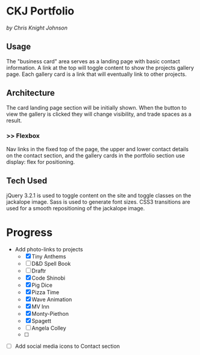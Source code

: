 # CKJ Portfolio
_by Chris Knight Johnson_

## Usage
The "business card" area serves as a landing page with basic contact information. A link at the top will toggle content to show the projects gallery page. Each gallery card is a link that will eventually link to other projects.

## Architecture
The card landing page section will be initially shown. When the button to view the gallery is clicked they will change visibility, and trade spaces as a result.

### >> Flexbox
Nav links in the fixed top of the page, the upper and lower contact details on the contact section, and the gallery cards in the portfolio section use display: flex for positioning.

## Tech Used
jQuery 3.2.1 is used to toggle content on the site and toggle classes on the jackalope image. Sass is used to generate font sizes. CSS3 transitions are used for a smooth repositioning of the jackalope image.

# Progress
* Add photo-links to projects
  - [x] Tiny Anthems
  - [ ] D&D Spell Book
  - [ ] Draftr
  - [x] Code Shinobi
  - [x] Pig Dice
  - [x] Pizza Time
  - [x] Wave Animation
  - [x] MV Inn
  - [x] Monty-Piethon
  - [x] Spagett
  - [ ] Angela Colley
  - [ ]
- [ ] Add social media icons to Contact section
